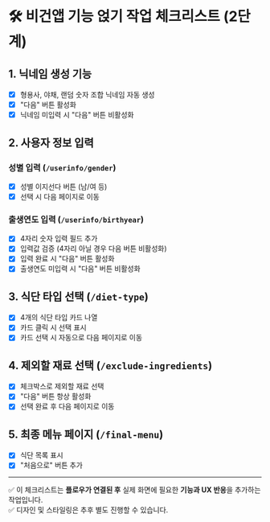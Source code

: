 # 🛠️ 비건앱 기능 얹기 작업 체크리스트 (2단계)

## 1. 닉네임 생성 기능
- [x] 형용사, 야채, 랜덤 숫자 조합 닉네임 자동 생성
- [x] "다음" 버튼 활성화
- [x] 닉네임 미입력 시 "다음" 버튼 비활성화

## 2. 사용자 정보 입력
### 성별 입력 (`/userinfo/gender`)
- [x] 성별 이지선다 버튼 (남/여 등)
- [x] 선택 시 다음 페이지로 이동

### 출생연도 입력 (`/userinfo/birthyear`)
- [x] 4자리 숫자 입력 필드 추가
- [x] 입력값 검증 (4자리 아닐 경우 다음 버튼 비활성화)
- [x] 입력 완료 시 "다음" 버튼 활성화
- [x] 출생연도 미입력 시 "다음" 버튼 비활성화

## 3. 식단 타입 선택 (`/diet-type`)
- [x] 4개의 식단 타입 카드 나열
- [x] 카드 클릭 시 선택 표시
- [x] 카드 선택 시 자동으로 다음 페이지로 이동

## 4. 제외할 재료 선택 (`/exclude-ingredients`)
- [x] 체크박스로 제외할 재료 선택
- [x] "다음" 버튼 항상 활성화
- [x] 선택 완료 후 다음 페이지로 이동

## 5. 최종 메뉴 페이지 (`/final-menu`)
- [x] 식단 목록 표시
- [x] "처음으로" 버튼 추가

---

✅ 이 체크리스트는 **플로우가 연결된 후** 실제 화면에 필요한 **기능과 UX 반응**을 추가하는 작업입니다.  
✅ 디자인 및 스타일링은 추후 별도 진행할 수 있습니다.
